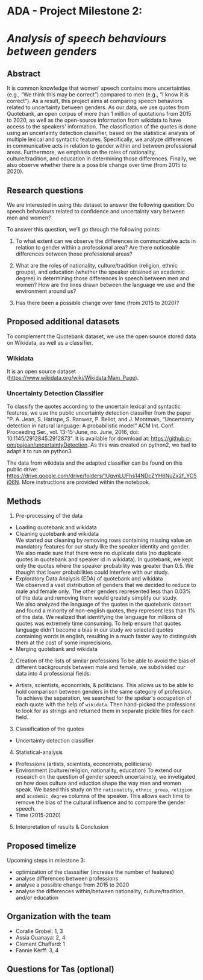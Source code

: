 # ADA - Project Milestone 2: 
# *Analysis of speech behaviours between genders*

## Abstract 

It is common knowledge that women’ speech contains more uncertainties (e.g., “We think this may be correct”) compared to men (e.g., “I know it is correct”). As a result, this project aims at comparing speech behaviors related to uncertainty between genders. As our data, we use quotes from Quotebank, an open corpus of more than 1 million of quotations from 2015 to 2020, as well as the open-source information from wikidata to have access to the speakers' information. The classification of the quotes is done using an uncertainty detection classifier, based on the statistical analysis of multiple lexical and syntactic features. Specifically, we analyze differences in communicative acts in relation to gender within and between professional areas. Furthermore, we emphasis on the roles of nationality, culture/tradition, and education in determining those differences. Finally, we also observe whether there is a possible change over time (from 2015 to 2020).

## Research questions 

We are interested in using this dataset to answer the following question: Do speech behaviours related to confidence and uncertainty vary between men and women?

To answer this question, we'll go through the following points:

1. To what extent can we observe the differences in communicative acts in relation to gender within a professional area? Are there noticeable differences between those professional areas?

2. What are the roles of nationality, culture/tradition (religion, ethnic groups), and education (whether the speaker obtained an academic degree) in determining those differences in speech between men and women? How are the lines drawn between the language we use and the environment around us?

3. Has there been a possible change over time (from 2015 to 2020)?

## Proposed additional datasets
To complement the Quotebank dataset, we use the open source stored data on Wikidata, as well as a classifier.

### Wikidata
It is an open source dataset (https://www.wikidata.org/wiki/Wikidata:Main_Page).

### Uncertainty Detection Classifier
To classify the quotes according to the uncertain lexical and syntactic features, we use the public uncertainty detection classifier from the paper "P. A. Jean, S. Harispe, S. Ranwez, P. Bellot, and J. Montmain, “Uncertainty detection in natural language: A probabilistic model” ACM Int. Conf. Proceeding Ser., vol. 13-15-June, no. June, 2016, doi: 10.1145/2912845.2912873". It is available for download at: https://github.c-om/pajean/uncertaintyDetection. As this was created on python2, we had to adapt it to run on python3.

The data from wikidata and the adapted classifier can be found on this public drive: https://drive.google.com/drive/folders/1UgvnLUFhs14NDcZYH6NuZx2f_YC5i06N. More instructions are provided within the notebook.


## Methods

1. Pre-processing of the data
  - Loading quotebank and wikidata
  - Cleaning quotebank and wikidata  
  We started our cleaning by removing rows containing missing value on mandatory features for our study like the speaker identity and gender. We also made sure that there were no duplicate data (no duplicate quotes in quotebank and speaker id in wikidata). In quotebank, we kept only the quotes where the speaker probability was greater than 0.5. We thaught that lower probabilities could interfere with our study.
  - Exploratory Data Analysis (EDA) of quotebank and wikidata  
  We observed a vast distribution of genders that we decided to reduce to male and female only. The other genders represented less than 0.03% of the data and removing them would greately simplify our study.  
  We also analyzed the language of the quotes in the quotebank dataset and found a minority of non-english quotes, they represent less than 1% of the data. We realized that identifying the language for millions of quotes was extremely time consuming. To help ensure that quotes language didn't become a bias in our study we selected quotes containing words in english, resulting in a much faster way to distinguish them at the cost of some imprecisions.
  - Merging quotebank and wikidata  
2. Creation of the lists of similar professions
To be able to avoid the bias of different backgrounds between male and female, we subdivided our data into 4 professional fields:
  - Artists, scientists, economists, & politicians.
This allows us to be able to hold comparison between genders in the same category of profession. To achieve the separation, we searched for the speker's occupation of each quote with the help of `wikidata`. Then hand-picked the professions to look for as strings and returned them in separate pickle files for each field.
3. Classification of the quotes
  - Uncertainty detection classifier
4. Statistical-analysis
  - Professions (artists, scientists, economists, politicians)
  - Environment (culture/religion, nationality, education)
To extend our research on the question of gender speech uncertainety, we invetigated on how does culture and eduction shape the way men and women speak. We based this study on the `nationality`, `ethnic_group`, `religion` and `academic_degree` columns of the speaker. This allows each time to remove the bias of the cultural influence and to compare the gender speech.
  - Time (2015-2020)
5. Interpretation of results & Conclusion



## Proposed timelize 

Upcoming steps in milestone 3:
- optimization of the classsifier (increase the number of features)
- analyse differences between professions
- analyse a possible change from 2015 to 2020
- analyse the differences within/between nationality, culture/tradition, and/or education


## Organization with the team

- Coralie Grobel: 1, 3
- Assia Ouanaya: 2, 4
- Clement Chaffard: 1
- Fannie Kerff: 3, 4


## Questions for Tas (optional)

